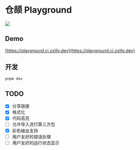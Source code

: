 # 仓颉 Playground

![](https://img.shields.io/badge/next.js-000000)

## Demo

[https://playground.cj.zxilly.dev](https://playground.cj.zxilly.dev)

## 开发

```bash
pnpm dev
```

## TODO

- [x] 分享链接
- [x] 格式化
- [x] 代码高亮
- [ ] 允许导入流行第三方包
- [x] 彩色输出支持
- [ ] 用户友好的错误处理
- [ ] 用户友好的运行状态显示
